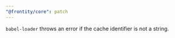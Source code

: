 ```yaml
---
"@frontity/core": patch
---
```


`babel-loader` throws an error if the cache identifier is not a string.
